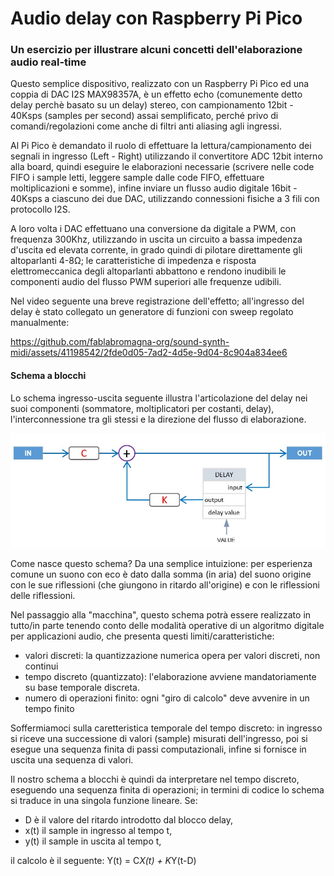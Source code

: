 # Audio delay con Raspberry Pi Pico 
### Un esercizio per illustrare alcuni concetti dell'elaborazione audio real-time


Questo semplice dispositivo, realizzato con un Raspberry Pi Pico ed una coppia di DAC I2S MAX98357A, è un effetto echo (comunemente detto delay perchè basato su un delay) stereo, con campionamento 12bit - 40Ksps (samples per second) assai semplificato, perché privo di comandi/regolazioni come anche di filtri anti aliasing agli ingressi.

Al Pi Pico è demandato il ruolo di effettuare la lettura/campionamento dei segnali in ingresso (Left - Right) utilizzando il convertitore ADC 12bit interno alla board, quindi eseguire le elaborazioni necessarie (scrivere nelle code FIFO i sample letti, leggere sample dalle code FIFO, effettuare moltiplicazioni e somme), infine inviare un flusso audio digitale 16bit - 40Ksps a ciascuno dei due DAC, utilizzando connessioni fisiche a 3 fili con protocollo I2S.

A loro volta i DAC effettuano una conversione da digitale a PWM, con frequenza 300Khz, utilizzando in uscita un circuito a bassa impedenza d'uscita ed elevata corrente, in grado quindi di pilotare direttamente gli altoparlanti 4-8Ω; le caratteristiche di impedenza e risposta elettromeccanica degli altoparlanti abbattono e rendono inudibili le componenti audio del flusso PWM superiori alle frequenze udibili.

Nel video seguente una breve registrazione dell'effetto; all'ingresso del delay è stato collegato un generatore di funzioni con sweep regolato manualmente:

https://github.com/fablabromagna-org/sound-synth-midi/assets/41198542/2fde0d05-7ad2-4d5e-9d04-8c904a834ee6




#### Schema a blocchi

Lo schema ingresso-uscita seguente illustra l'articolazione del delay nei suoi componenti (sommatore, moltiplicatori per costanti, delay), l'interconnessione tra gli stessi e la direzione del flusso di elaborazione.

<p align="left">
<img width="600" src="/pi_pico_delay_stereo/media/delay_0.jpg")
</p>

Come nasce questo schema? Da una semplice intuizione: per esperienza comune un suono con eco è dato dalla somma (in aria) del suono origine con le sue riflessioni (che giungono in ritardo all'origine) e con le riflessioni delle riflessioni.

Nel passaggio alla "macchina", questo schema potrà essere realizzato in tutto/in parte tenendo conto delle modalità operative di un algoritmo digitale per applicazioni audio, che presenta questi limiti/caratteristiche:
- valori discreti: la quantizzazione numerica opera per valori discreti, non continui
- tempo discreto (quantizzato): l'elaborazione avviene mandatoriamente su base temporale discreta.
- numero di operazioni finito: ogni "giro di calcolo" deve avvenire in un tempo finito

Soffermiamoci sulla caretteristica temporale del tempo discreto: in ingresso si riceve una successione di valori (sample) misurati dell'ingresso, poi si esegue una sequenza finita di passi computazionali, infine si fornisce in uscita una sequenza di valori.

Il nostro schema a blocchi è quindi da interpretare nel tempo discreto, eseguendo una sequenza finita di operazioni; in termini di codice lo schema si traduce in una singola funzione lineare. Se:
- D è il valore del ritardo introdotto dal blocco delay,
- x(t) il sample in ingresso al tempo t,
- y(t) il sample in uscita al tempo t,

il calcolo è il seguente:
Y(t) = C*X(t) + K*Y(t-D)